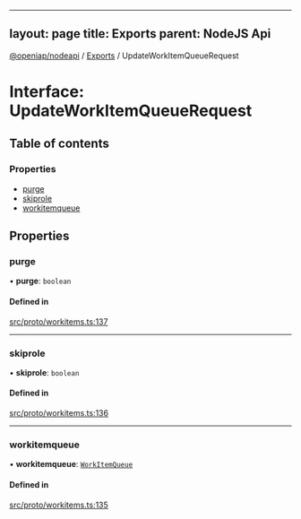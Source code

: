 
---
layout: page
title: Exports
parent: NodeJS Api
---
[@openiap/nodeapi](../README.md) / [Exports](../modules.md) / UpdateWorkItemQueueRequest

# Interface: UpdateWorkItemQueueRequest

## Table of contents

### Properties

- [purge](UpdateWorkItemQueueRequest.md#purge)
- [skiprole](UpdateWorkItemQueueRequest.md#skiprole)
- [workitemqueue](UpdateWorkItemQueueRequest.md#workitemqueue)

## Properties

### purge

• **purge**: `boolean`

#### Defined in

[src/proto/workitems.ts:137](https://github.com/openiap/nodeapi/blob/a6b5438/src/proto/workitems.ts#L137)

___

### skiprole

• **skiprole**: `boolean`

#### Defined in

[src/proto/workitems.ts:136](https://github.com/openiap/nodeapi/blob/a6b5438/src/proto/workitems.ts#L136)

___

### workitemqueue

• **workitemqueue**: [`WorkItemQueue`](../modules.md#workitemqueue)

#### Defined in

[src/proto/workitems.ts:135](https://github.com/openiap/nodeapi/blob/a6b5438/src/proto/workitems.ts#L135)
